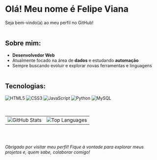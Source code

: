 # Olá! Meu nome é Felipe Viana

Seja bem-vindo(a) ao meu perfil no GitHub!</br></br>

## Sobre mim:
- **Desenvolvedor Web**
- Atualmente focado na área de **dados** e estudando **automação**
- Sempre buscando evoluir e explorar novas ferramentas e linguagens</br></br>

## Tecnologias:
![HTML5](https://img.shields.io/badge/-HTML5-333333?style=flat&logo=html5)
![CSS3](https://img.shields.io/badge/-CSS3-333333?style=flat&logo=css3)
![JavaScript](https://img.shields.io/badge/-JavaScript-333333?style=flat&logo=javascript)
![Python](https://img.shields.io/badge/-Python-333333?style=flat&logo=python)
![MySQL](https://img.shields.io/badge/-SQL-333333?style=flat&logo=mysql)</br></br></br>

<table>
  <tr>
    <td>
      <img src="https://github-readme-stats.vercel.app/api?username=FelipeWV93&show_icons=true&theme=radical" alt="GitHub Stats"/>
    </td>
    <td>
      <img src="https://github-readme-stats.vercel.app/api/top-langs/?username=FelipeWV93&layout=compact&theme=radical" alt="Top Languages"/>
    </td>
  </tr>
</table></br></br>

*Obrigado por visitar meu perfil! Fique à vontade para explorar meus projetos e, quem sabe, colaborar comigo!*

